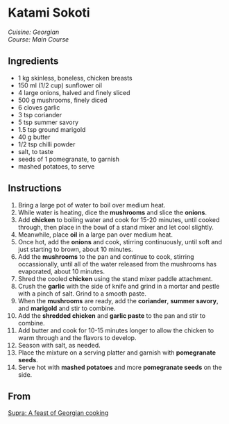 # Katami Sokoti

_Cuisine:  Georgian_<br />
_Course:  Main Course_

## Ingredients

- 1 kg skinless, boneless, chicken breasts
- 150 ml (1/2 cup) sunflower oil
- 4 large onions, halved and finely sliced
- 500 g mushrooms, finely diced
- 6 cloves garlic
- 3 tsp coriander
- 5 tsp summer savory
- 1.5 tsp ground marigold
- 40 g butter
- 1/2 tsp chilli powder
- salt, to taste
- seeds of 1 pomegranate, to garnish
- mashed potatoes, to serve

## Instructions

1. Bring a large pot of water to boil over medium heat.
1. While water is heating, dice the **mushrooms** and slice the **onions**.
1. Add **chicken** to boiling water and cook for 15-20 minutes, until cooked through, then place in the bowl of a stand mixer and let cool slightly.
1. Meanwhile, place **oil** in a large pan over medium heat.
1. Once hot, add the **onions** and cook, stirring continuously, until soft and just starting to brown, about 10 minutes.
1. Add the **mushrooms** to the pan and continue to cook, stirring occassionally, until all of the water released from the mushrooms has evaporated, about 10 minutes.
1. Shred the cooled **chicken** using the stand mixer paddle attachment.
1. Crush the **garlic** with the side of knife and grind in a mortar and pestle with a pinch of salt.  Grind to a smooth paste.
1. When the **mushrooms** are ready, add the **coriander**, **summer savory**, and **marigold** and stir to combine.
1. Add the **shredded chicken** and **garlic paste** to the pan and stir to combine.
1. Add butter and cook for 10-15 minutes longer to allow the chicken to warm through and the flavors to develop.
1. Season with salt, as needed.
1. Place the mixture on a serving platter and garnish with **pomegranate seeds**.
1. Serve hot with **mashed potatoes** and more **pomegranate seeds** on the side.

## From

[Supra: A feast of Georgian cooking](https://www.amazon.com/Supra-Georgian-Cooking-Tiko-Tuskadze/dp/1911216163)